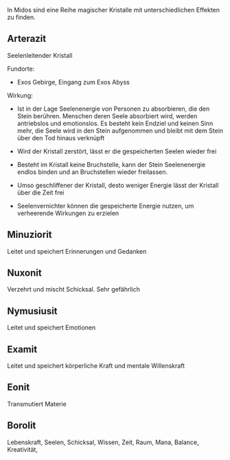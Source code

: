 
In Midos sind eine Reihe magischer Kristalle mit unterschiedlichen Effekten zu finden.

## Arterazit

Seelenleitender Kristall

Fundorte:

- Exos Gebirge, Eingang zum Exos Abyss
    

Wirkung:

- Ist in der Lage Seelenenergie von Personen zu absorbieren, die den Stein berühren. Menschen deren Seele absorbiert wird, werden antriebslos und emotionslos. Es besteht kein Endziel und keinen Sinn mehr, die Seele wird in den Stein aufgenommen und bleibt mit dem Stein über den Tod hinaus verknüpft
    
- Wird der Kristall zerstört, lässt er die gespeicherten Seelen wieder frei
    
- Besteht im Kristall keine Bruchstelle, kann der Stein Seelenenergie endlos binden und an Bruchstellen wieder freilassen.
    
- Umso geschliffener der Kristall, desto weniger Energie lässt der Kristall über die Zeit frei
    
- Seelenvernichter können die gespeicherte Energie nutzen, um verheerende Wirkungen zu erzielen
    

## Minuziorit

Leitet und speichert Erinnerungen und Gedanken

## Nuxonit

Verzehrt und mischt Schicksal. Sehr gefährlich

## Nymusiusit

Leitet und speichert Emotionen

## Examit

Leitet und speichert körperliche Kraft und mentale Willenskraft

## Eonit

Transmutiert Materie

## Borolit

Lebenskraft, Seelen, Schicksal, Wissen, Zeit, Raum, Mana, Balance, Kreativität,